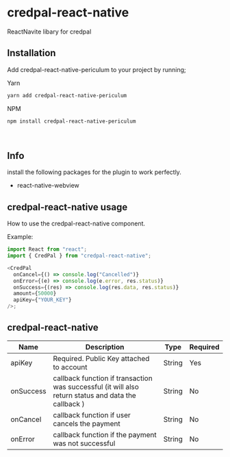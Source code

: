 # credpal-react-native

ReactNavite libary for credpal

## Installation

Add credpal-react-native-periculum to your project by running;

Yarn

```bash
yarn add credpal-react-native-periculum
```

NPM

```bash
npm install credpal-react-native-periculum
```

&nbsp;

## Info

install the following packages for the plugin to work perfectly.

- react-native-webview

## credpal-react-native usage

How to use the credpal-react-native component.

Example:

```javascript
import React from "react";
import { CredPal } from "credpal-react-native";

<CredPal
  onCancel={() => console.log("Cancelled")}
  onError={(e) => console.log(e.error, res.status)}
  onSuccess={(res) => console.log(res.data, res.status)}
  amount={50000}
  apiKey={"YOUR_KEY"}
/>;
```

## credpal-react-native

| Name      | Description                                                                                         | Type   | Required |
| --------- | --------------------------------------------------------------------------------------------------- | ------ | -------- |
| apiKey    | Required. Public Key attached to account                                                            | String | Yes      |
| onSuccess | callback function if transaction was successful (it will also return status and data the callback ) | String | No       |
| onCancel  | callback function if user cancels the payment                                                       | String | No       |
| onError   | callback function if the payment was not successful                                                 | String | No       |

&nbsp;
&nbsp;

